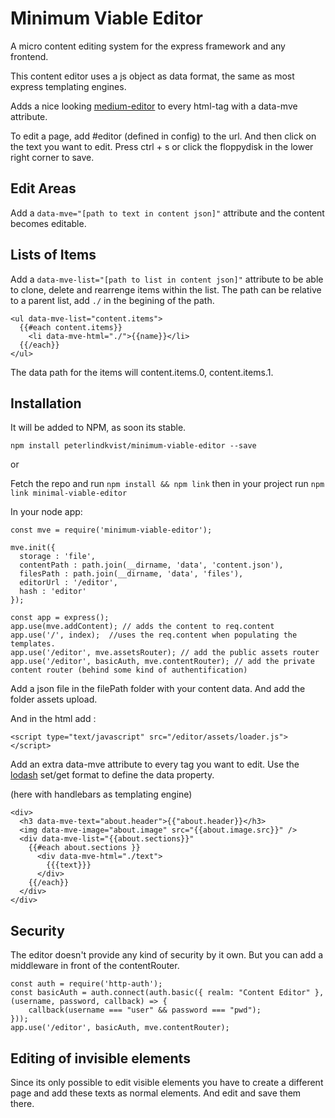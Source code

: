 # Minimum Viable Editor
A micro content editing system for the express framework and any frontend.

This content editor uses a js object as data format, the same as most express templating engines.

Adds a nice looking [medium-editor](https://yabwe.github.io/medium-editor/) to every html-tag
with a data-mve attribute.

To edit a page, add #editor (defined in config) to the url. And then click on the
text you want to edit. Press ctrl + s or click the floppydisk in the lower right corner to save.

## Edit Areas

Add a `data-mve="[path to text in content json]"` attribute and the content becomes editable.

## Lists of Items

Add a `data-mve-list="[path to list in content json]"` attribute to be able to clone, delete
and rearrenge items within the list. The path can be relative to a parent list, add `./` in the begining of the path.

    <ul data-mve-list="content.items">
      {{#each content.items}}
        <li data-mve-html="./">{{name}}</li>
      {{/each}}
    </ul>

The data path for the items will content.items.0, content.items.1.

## Installation
It will be added to NPM, as soon its stable.

    npm install peterlindkvist/minimum-viable-editor --save

or

Fetch the repo and run `npm install && npm link`
then in your project run `npm link minimal-viable-editor`

In your node app:

    const mve = require('minimum-viable-editor');

    mve.init({
      storage : 'file',
      contentPath : path.join(__dirname, 'data', 'content.json'),
      filesPath : path.join(__dirname, 'data', 'files'),
      editorUrl : '/editor',
      hash : 'editor'
    });

    const app = express();
    app.use(mve.addContent); // adds the content to req.content
    app.use('/', index);  //uses the req.content when populating the templates.
    app.use('/editor', mve.assetsRouter); // add the public assets router
    app.use('/editor', basicAuth, mve.contentRouter); // add the private content router (behind some kind of authentification)

Add a json file in the filePath folder with your content data. And add the folder assets upload.

And in the html add :

    <script type="text/javascript" src="/editor/assets/loader.js"></script>

Add an extra data-mve attribute to every tag you want to edit. Use the [lodash](https://lodash.com/docs/4.17.4#get) set/get format to define the data property.

(here with handlebars as templating engine)

    <div>
      <h3 data-mve-text="about.header">{{"about.header}}</h3>
      <img data-mve-image="about.image" src="{{about.image.src}}" />
      <div data-mve-list="{{about.sections}}"
        {{#each about.sections }}
          <div data-mve-html="./text">
            {{{text}}}
          </div>
        {{/each}}
      </div>
    </div>


## Security

The editor doesn't provide any kind of security by it own. But you can add a middleware in front of the contentRouter.

    const auth = require('http-auth');
    const basicAuth = auth.connect(auth.basic({ realm: "Content Editor" }, (username, password, callback) => {
        callback(username === "user" && password === "pwd");
    }));
    app.use('/editor', basicAuth, mve.contentRouter);


## Editing of invisible elements

Since its only possible to edit visible elements you have to create a different page and add these
texts as normal elements. And edit and save them there.

